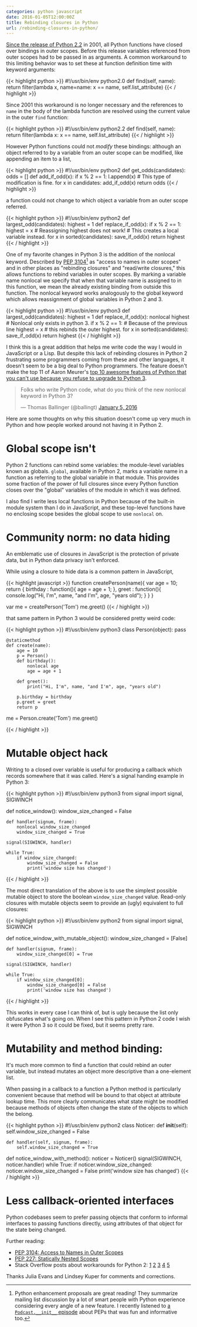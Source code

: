 ```yaml
---
categories: python javascript
date: 2016-01-05T12:00:00Z
title: Rebinding closures in Python
url: /rebinding-closures-in-python/
---
```


[Since the release of Python 2.2](
https://docs.python.org/3/whatsnew/2.2.html#pep-227-nested-scopes)
in 2001, all Python functions have closed over bindings in outer scopes.
Before this release variables referenced from outer scopes had to be passed in
as arguments. A common workaround to this limiting behavior
was to set these at function definition time
with keyword arguments:

{{< highlight python >}}
#!/usr/bin/env python2.0
def find(self, name):
    return filter(lambda x, name=name: x == name, self.list_attribute)
{{< / highlight >}}

Since 2001 this workaround is no longer necessary and the references
to `name` in the body of the lambda function are resolved using the
current value in the outer `find` function:

{{< highlight python >}}
#!/usr/bin/env python2.2
def find(self, name):
    return filter(lambda x: x == name, self.list_attribute)
{{< / highlight >}}

However Python functions could not *modify* these bindings:
although an object referred to by a variable from an outer
scope can be modified, like appending an item to a list,

{{< highlight python >}}
#!/usr/bin/env python2
def get_odds(candidates):
    odds = []
    def add_if_odd(x):
        if x % 2 == 1:
          l.append(x)  # This type of modification is fine.
    for x in candidates:
        add_if_odd(x)
    return odds
{{< / highlight >}}

a function could not change
to which object a variable from an outer scope referred.

{{< highlight python >}}
#!/usr/bin/env python2
def largest_odd(candidates):
    highest = 1
    def replace_if_odd(x):
        if x % 2 == 1:
           highest = x  # Reassigning highest does not work!
                        # This creates a local variable instead.
    for x in sorted(candidates):
        save_if_odd(x)
    return highest
{{< / highlight >}}

One of my favorite changes in Python 3 is the addition of the nonlocal
keyword. Described by [PEP 3104](https://www.python.org/dev/peps/pep-3104/)[^PEPs]
as "access to names in outer scopes" and in other places as "rebinding
closures" and "read/write closures," this allows functions to rebind variables
in outer scopes. By marking a variable name nonlocal we specify
that when that variable name is assigned to in this function,
we mean the already existing binding from outside this function.
The nonlocal keyword works analogously to the global keyword which
allows reassignment of global variables in Python 2 and 3.

{{< highlight python >}}
#!/usr/bin/env python3
def largest_odd(candidates):
    highest = 1
    def replace_if_odd(x):
        nonlocal highest  # Nonlocal only exists in python 3.
        if x % 2 == 1:  # Because of the previous line
           highest = x  # this rebinds the outer highest.
    for x in sorted(candidates):
        save_if_odd(x)
    return highest
{{< / highlight >}}

I think this is a great addition that helps me write code the way I would
in JavaScript or a Lisp. But despite this lack of rebinding closures in Python
2 frustrating some programmers coming from these and other languages,
it doesn't seem to be a big deal to Python programmers.
The feature doesn't make the top 11 of Aaron Meurer's
[top 10 awesome features of Python that you can't use because you refuse to upgrade to Python 3](
https://asmeurer.github.io/python3-presentation/slides.html).

<blockquote class="twitter-tweet" lang="en"><p lang="en" dir="ltr">Folks who write Python code, what do you think of the new nonlocal keyword in Python 3?</p>&mdash; Thomas Ballinger (@ballingt) <a href="https://twitter.com/ballingt/status/684446320279597056">January 5, 2016</a></blockquote>
<script async src="//platform.twitter.com/widgets.js" charset="utf-8"></script>
Here are some thoughts on why this situation doesn't come up
very much in Python and how people worked around not having
it in Python 2.

# Global scope isn't

Python 2 functions can rebind some variables:
the module-level variables known as globals.
`global`, available in Python 2, marks a variable name
in a function as referring to the global variable in that module.
This provides some fraction of the power of full closures
since every Python function closes over the "global" variables
of the module in which it was defined.

I also find I write less local functions in Python because of
the built-in module system than I do in JavaScript, and these
top-level functions have no enclosing scope besides the global
scope to use `nonlocal` on.

# Community norm: no data hiding

An emblematic use of closures in JavaScript
is the protection of private data,
but in Python data privacy isn't enforced.

While using a closure to hide data is a
common pattern in JavaScript,

{{< highlight javascript >}}
function createPerson(name){
    var age = 10;
    return {
        birthday : function(){
            age = age + 1;
        },
        greet : function(){
            console.log("Hi, I'm", name, "and I'm", age, "years old");
        }
    }
}

var me = createPerson('Tom')
me.greet()
{{< / highlight >}}

that same pattern in Python 3 would be
considered pretty weird code:

{{< highlight python >}}
#!/usr/bin/env python3
class Person(object):
    pass

    @staticmethod
    def create(name):
        age = 10
        p = Person()
        def birthday():
            nonlocal age
            age = age + 1

        def greet():
            print("Hi, I'm", name, "and I'm", age, "years old")

        p.birthday = birthday
        p.greet = greet
        return p

me = Person.create('Tom')
me.greet()

{{< / highlight >}}

# Mutable object hack

Writing to a closed over variable is useful for producing a callback
which records somewhere that it was called.
Here's a signal handing example in Python 3:

{{< highlight python >}}
#!/usr/bin/env python3
from signal import signal, SIGWINCH

def notice_window():
    window_size_changed = False

    def handler(signum, frame):
        nonlocal window_size_changed
        window_size_changed = True

    signal(SIGWINCH, handler)

    while True:
        if window_size_changed:
            window_size_changed = False
            print('window size has changed')
{{< / highlight >}}

The most direct translation of the above is to use
the simplest possible mutable object to store
the boolean `window_size_changed` value.
Read-only closures with mutable objects seem
to provide an (ugly) equivalent to full closures:

{{< highlight python >}}
#!/usr/bin/env python2
from signal import signal, SIGWINCH

def notice_window_with_mutable_object():
    window_size_changed = [False]

    def handler(signum, frame):
        window_size_changed[0] = True

    signal(SIGWINCH, handler)

    while True:
        if window_size_changed[0]:
            window_size_changed[0] = False
            print('window size has changed')
{{< / highlight >}}

This works in every case I can think of, but is ugly because
the list only obfuscates what's going on.
When I see this pattern in Python 2 code I wish it were Python 3
so it could be fixed, but it seems pretty rare.

# Mutability and method binding:

It's much more common to find a function that could rebind an outer variable,
but instead mutates an object more descriptive than a one-element list.

When passing in a callback to a function a Python method is
particularly convenient because that method will be bound to that object
at attribute lookup time. This more clearly communicates what state
might be modified because methods of objects often change the state of the
objects to which the belong.

{{< highlight python >}}
#!/usr/bin/env python2
class Noticer:
    def __init__(self):
        self.window_size_changed = False

    def handler(self, signum, frame):
        self.window_size_changed = True

def notice_window_with_method():
    noticer = Noticer()
    signal(SIGWINCH, noticer.handler)
    while True:
        if noticer.window_size_changed:
            noticer.window_size_changed = False
            print('window size has changed')
{{< / highlight >}}

# Less callback-oriented interfaces

Python codebases seem to prefer passing objects that conform to informal
interfaces to passing functions directly, using attributes of that object
for the state being changed.

Further reading:

* [PEP 3104: Access to Names in Outer
  Scopes](https://www.python.org/dev/peps/pep-3104/)
* [PEP 227: Statically Nested
  Scopes](https://www.python.org/dev/peps/pep-0227/)
* Stack Overflow posts about workarounds for Python 2: [1](http://stackoverflow.com/questions/21959985/why-cant-python-increment-variable-in-closure)
  [2](http://stackoverflow.com/questions/2009402/read-write-python-closures)
  [3](http://stackoverflow.com/questions/392349/modify-bound-variables-of-a-closure-in-python)
  [4](http://stackoverflow.com/questions/12091973/python-closure-with-assigning-outer-variable-inside-inner-function)
  [5](http://stackoverflow.com/questions/8447947/is-it-possible-to-modify-variable-in-python-that-is-in-outer-but-not-global-sc)

Thanks Julia Evans and Lindsey Kuper for comments and corrections.

[^PEPs]: Python enhancement proposals are great reading! They summarize
         mailing list discussion by a lot of smart people with Python
         experience considering every angle of a new feature. I recently
         listened to [a `Podcast.__init__` episode](
         http://podcastinit.com/the-pep-talk.html) about PEPs that was
         fun and informative too.
